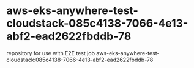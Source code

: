 # aws-eks-anywhere-test-cloudstack-085c4138-7066-4e13-abf2-ead2622fbddb-78
repository for use with E2E test job aws-eks-anywhere-test-cloudstack:085c4138-7066-4e13-abf2-ead2622fbddb-78
